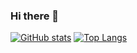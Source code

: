 ### Hi there 👋

[![GitHub stats](https://github-readme-stats.vercel.app/api?username=FCodeDev&count_private=true&show_icons=true&theme=cobalt)](https://github.com/FCodeDev)
[![Top Langs](https://github-readme-stats.vercel.app/api/top-langs/?username=FCodeDev&layout=compact&theme=cobalt)](https://github.com/FCodeDev)


<!--
**FCodeDev/FCodeDev** is a ✨ _special_ ✨ repository because its `README.md` (this file) appears on your GitHub profile.

Here are some ideas to get you started:

- 🔭 I’m currently working on ...
- 🌱 I’m currently learning ...
- 👯 I’m looking to collaborate on ...
- 🤔 I’m looking for help with ...
- 💬 Ask me about ...
- 📫 How to reach me: ...
- 😄 Pronouns: ...
- ⚡ Fun fact: ...
-->
